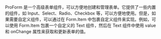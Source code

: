 ProForm 是一个高级表单组件，可以方便地创建和管理表单。它提供了一些内置的组件，如 Input、Select、Radio、Checkbox 等，可以方便地使用。但是，如果需要自定义组件，可以通过在 Form.Item 中包裹自定义组件来实现。例如，可以使用 Form.Item 包裹一个自定义的 Text 组件，然后在 Text 组件中使用 value 和 onChange 属性来获取和更新表单的值。
